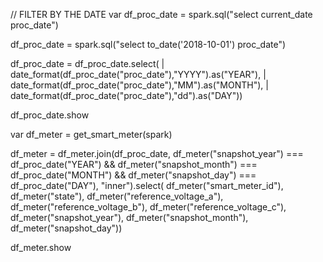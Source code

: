 // FILTER BY THE DATE 
var df_proc_date = spark.sql("select current_date proc_date")

df_proc_date = spark.sql("select to_date('2018-10-01') proc_date")

df_proc_date = df_proc_date.select(
     |       date_format(df_proc_date("proc_date"),"YYYY").as("YEAR"),
     |       date_format(df_proc_date("proc_date"),"MM").as("MONTH"),
     |       date_format(df_proc_date("proc_date"),"dd").as("DAY"))


df_proc_date.show

var df_meter = get_smart_meter(spark)

df_meter = df_meter.join(df_proc_date,
    df_meter("snapshot_year") === df_proc_date("YEAR") &&
    df_meter("snapshot_month") === df_proc_date("MONTH") &&
    df_meter("snapshot_day") === df_proc_date("DAY"),
  "inner").select(
  df_meter("smart_meter_id"),
  df_meter("state"),
  df_meter("reference_voltage_a"),
  df_meter("reference_voltage_b"),
  df_meter("reference_voltage_c"),
  df_meter("snapshot_year"),
  df_meter("snapshot_month"),
  df_meter("snapshot_day"))

df_meter.show




<!-- // PIVOT 
var df_voltage_averages = get_reading(spark).groupBy(col("state"),col("device_id")).pivot("reading_type").agg(mean("reading_value"))

var df_voltage_ny = df_voltage_averages.filter("state='NY'") -->